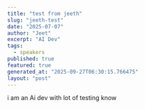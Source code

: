 ```yaml
---
title: "test from jeeth"
slug: "jeeth-test"
date: "2025-07-07"
author: "Jeet"
excerpt: "AI Dev"
tags:
  - speakers
published: true
featured: true
generated_at: "2025-09-27T06:30:15.766475"
layout: "post"
---
```


i am an Ai dev with lot of testing know